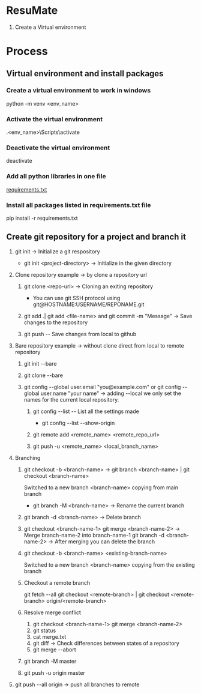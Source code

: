 ﻿# ResuMate

1. Create a Virtual environment

# Process

## Virtual environment and install packages

### Create a virtual environment to work in windows

python -m venv \<env_name>  

### Activate the virtual environment

.\<env_name>\Scripts\activate

### Deactivate the virtual environment

deactivate

### Add all python libraries in one file

[requirements.txt]("requirements.txt")

### Install all packages listed in requirements.txt file

pip install -r requirements.txt

## Create git repository for a project and branch it

1. git init -> Initialize a git respository  
   - git init \<project-directory> -> Initialize in the given directory

2. Clone repository example -> by clone a repository url

   1. git clone \<repo-url> -> Cloning an exiting repository

      - You can use git SSH protocol using git@HOSTNAME:USERNAME/REPONAME.git

   2. git add .| git add \<file-name> and git commit -m "Message" -> Save changes to the repository

   3. git push -- Save changes from local to github

3. Bare repository example -> without clone direct from local to remote repository

   1. git init --bare
   2. git clone --bare

   3. git config --global user.email "you\@example.com" or git config --global user.name "your name" -> adding --local we only set the names for the current local repository.

      1. git config --list -- List all the settings made
         - git config --list --show-origin

      2. git remote add <remote_name> <remote_repo_url>

      3. git push -u <remote_name> <local_branch_name>

4. Branching

   1. git checkout -b \<branch-name>  -> git branch \<branch-name> | git checkout \<branch-name>

      Switched to a new branch \<branch-name> copying from main branch

      - git branch -M \<branch-name> -> Rename the current branch

   2. git branch -d \<branch-name> -> Delete branch

   3. git checkout \<branch-name-1>
      git merge \<branch-name-2> -> Merge branch-name-2 into branch-name-1
      git branch -d \<branch-name-2> -> After merging you can delete the branch

   4. git checkout -b \<branch-name> \<existing-branch-name>

      Switched to a new branch \<branch-name> copying from the existing branch

   5. Checkout a remote branch

      git fetch --all
      git checkout \<remote-branch> | git checkout \<remote-branch> origin/\<remote-branch>

   6. Resolve merge conflict

      1. git checkout \<branch-name-1>
         git merge \<branch-name-2>
      2. git status
      3. cat merge.txt
      4. git diff -> Check differences between states of a repository
      5. git merge --abort

   7. git branch -M master

   8. git push -u origin master

5. git push --all origin -> push all branches to remote

